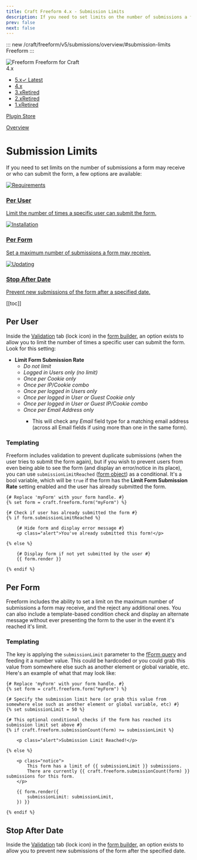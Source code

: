 ```yaml
---
title: Craft Freeform 4.x - Submission Limits
description: If you need to set limits on the number of submissions a form may receive or who can submit the form, a few options are available.
prev: false
next: false
---
```


<meta property="og:image" content="https://docs.solspace.com/extras/social/craft/freeform/freeform.png" />

::: new /craft/freeform/v5/submissions/overview/#submission-limits
Freeform
:::

<div id="pr-heading">
    <img src="https://docs.solspace.com/extras/icons/products/freeform-icon.png" alt="Freeform" class="pr-image">
    <span class="pr-name">Freeform</span>
    <span class="pr-category">for Craft</span>
    <div class="pr-v-wrapper">
        <div class="pr-v">
            <span class="pr-v-v">4.x</span>
            <span class="pr-v-arrow arrow down"></span>
        </div>
        <ul class="pr-v-list">
            <li><a href="/craft/freeform/v5/">5.x<span class="pr-v-type pr-latest">✓ Latest</span></a></li>
            <li><a href="/craft/freeform/v4/">4.x</a></li>
            <li><a href="/craft/freeform/v3/">3.x<span class="pr-v-type pr-retired">Retired</span></a></li>
            <li><a href="/craft/freeform/v2/">2.x<span class="pr-v-type pr-retired">Retired</span></a></li>
            <li><a href="/craft/freeform/v1/">1.x<span class="pr-v-type pr-retired">Retired</span></a></li>
        </ul>
    </div>
    <div class="pr-buy">
        <a href="https://plugins.craftcms.com/freeform" class="button button-blue"><span class="external-url">Plugin Store</span></a>
    </div>
</div>

<span class="page-section"><a href="/craft/freeform/v4/overview/">Overview</a></span>

# Submission Limits <Badge type="pro" text="Pro" />

<div class="hero-lead">

If you need to set limits on the number of submissions a form may receive or who can submit the form, a few options are available:

</div>

<div class="menu-grid">
    <a href="#per-user" class="menu-box">
        <img src="../../../../images/icons/user.png" alt="Requirements">
        <div class="menu-grid-text">
            <h3>Per User</h3>
            <p>Limit the number of times a specific user can submit the form.</p>
        </div>
    </a>
    <a href="#per-form" class="menu-box">
        <img src="../../../../images/icons/stop.png" alt="Installation">
        <div class="menu-grid-text">
            <h3>Per Form</h3>
            <p>Set a maximum number of submissions a form may receive.</p>
        </div>
    </a>
    <a href="#stop-after-date" class="menu-box">
        <img src="../../../../images/icons/hourglass.png" alt="Updating">
        <div class="menu-grid-text">
            <h3>Stop After Date</h3>
            <p>Prevent new submissions of the form after a specified date.</p>
        </div>
    </a>
</div>


[[toc]]


## Per User <Badge type="pro" text="Pro" />

Inside the [Validation](./form-builder.md#validation) tab (lock icon) in the [form builder](./form-builder.md), an option exists to allow you to limit the number of times a specific user can submit the form. Look for this setting:

- **Limit Form Submission Rate**
	- *Do not limit*
    - *Logged in Users only (no limit)*
    - *Once per Cookie only*
    - *Once per IP/Cookie combo*
    - *Once per logged in Users only*
    - *Once per logged in User or Guest Cookie only*
    - *Once per logged in User or Guest IP/Cookie combo*
    - *Once per Email Address only* <Badge type="feature" text="4.0.24+" />
        - This will check any *Email* field type for a matching email address (across all Email fields if using more than one in the same form).

### Templating <Badge type="feature" text="4.0.9+" />

Freeform includes validation to prevent duplicate submissions (when the user tries to submit the form again), but if you wish to prevent users from even being able to see the form (and display an error/notice in its place), you can use `submissionLimitReached` ([form object](../templates/objects/form.md)) as a conditional. It's a bool variable, which will be `true` if the form has the **Limit Form Submission Rate** setting enabled and the user has already submitted the form.

``` twig {4-5}
{# Replace 'myForm' with your form handle. #}
{% set form = craft.freeform.form("myForm") %}

{# Check if user has already submitted the form #}
{% if form.submissionLimitReached %}

    {# Hide form and display error message #}
    <p class="alert">You've already submitted this form!</p>

{% else %}
    
    {# Display form if not yet submitted by the user #}
    {{ form.render }}

{% endif %}
```


## Per Form <Badge type="pro" text="Pro" />

Freeform includes the ability to set a limit on the maximum number of submissions a form may receive, and the reject any additional ones. You can also include a template-based condition check and display an alternate message without ever presenting the form to the user in the event it's reached it's limit.

### Templating

The key is applying the `submissionLimit` parameter to the [fForm query](../templates/queries/form.md) and feeding it a number value. This could be hardcoded or you could grab this value from somewhere else such as another element or global variable, etc. Here's an example of what that may look like:

``` twig {4-8}
{# Replace 'myForm' with your form handle. #}
{% set form = craft.freeform.form("myForm") %}

{# Specify the submission limit here (or grab this value from somewhere else such as another element or global variable, etc) #}
{% set submissionLimit = 50 %}

{# This optional conditional checks if the form has reached its submission limit set above #}
{% if craft.freeform.submissionCount(form) >= submissionLimit %}

    <p class="alert">Submission Limit Reached!</p>

{% else %}

    <p class="notice">
        This form has a limit of {{ submissionLimit }} submissions.
        There are currently {{ craft.freeform.submissionCount(form) }} submissions for this form.
    </p>

    {{ form.render({
        submissionLimit: submissionLimit,
    }) }}

{% endif %}
```


## Stop After Date

Inside the [Validation](./form-builder.md#validation) tab (lock icon) in the [form builder](./form-builder.md), an option exists to allow you to prevent new submissions of the form after the specified date.